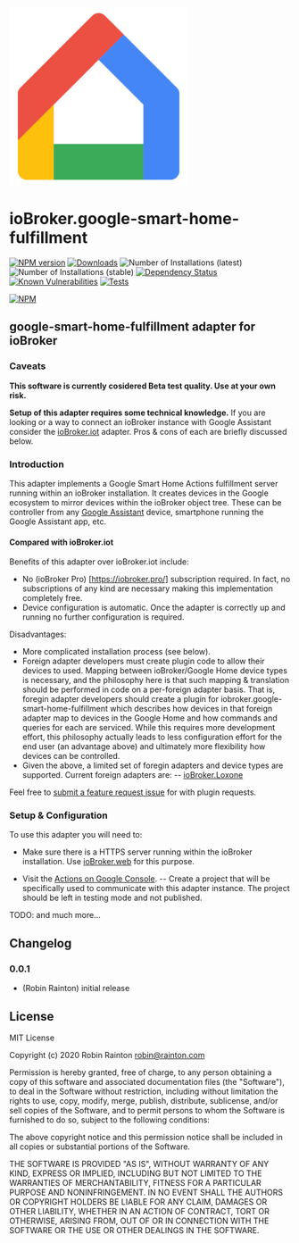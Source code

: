 ![Logo](admin/google-smart-home-fulfillment.png)
# ioBroker.google-smart-home-fulfillment

[![NPM version](http://img.shields.io/npm/v/iobroker.google-smart-home-fulfillment.svg)](https://www.npmjs.com/package/iobroker.google-smart-home-fulfillment)
[![Downloads](https://img.shields.io/npm/dm/iobroker.google-smart-home-fulfillment.svg)](https://www.npmjs.com/package/iobroker.google-smart-home-fulfillment)
![Number of Installations (latest)](http://iobroker.live/badges/google-smart-home-fulfillment-installed.svg)
![Number of Installations (stable)](http://iobroker.live/badges/google-smart-home-fulfillment-stable.svg)
[![Dependency Status](https://img.shields.io/david/raintonr/iobroker.google-smart-home-fulfillment.svg)](https://david-dm.org/raintonr/iobroker.google-smart-home-fulfillment)
[![Known Vulnerabilities](https://snyk.io/test/github/raintonr/ioBroker.google-smart-home-fulfillment/badge.svg)](https://snyk.io/test/github/raintonr/ioBroker.google-smart-home-fulfillment)
[![Tests](https://travis-ci.org/raintonr/ioBroker.legrand-ecocompteur.svg?branch=master)](https://travis-ci.org/raintonr/ioBroker.google-smart-home-fulfillment)

[![NPM](https://nodei.co/npm/iobroker.google-smart-home-fulfillment.png?downloads=true)](https://nodei.co/npm/iobroker.google-smart-home-fulfillment/)

## google-smart-home-fulfillment adapter for ioBroker

### Caveats

**This software is currently cosidered Beta test quality. Use at your own risk.**

**Setup of this adapter requires some technical knowledge.** If you are looking or a way to connect an ioBroker instance with Google Assistant consider the [ioBroker.iot](https://github.com/ioBroker/ioBroker.iot) adapter. Pros & cons of each are briefly discussed below.

### Introduction

This adapter implements a Google Smart Home Actions fulfillment server running within an ioBroker installation. It creates devices in the Google ecosystem to mirror devices within the ioBroker object tree. These can be controller from any [Google Assistant](https://assistant.google.com/) device, smartphone running the Google Assistant app, etc.

#### Compared with ioBroker.iot

Benefits of this adapter over ioBroker.iot include:

- No (ioBroker Pro) [https://iobroker.pro/] subscription required. In fact, no subscriptions of any kind are necessary making this implementation completely free.
- Device configuration is automatic. Once the adapter is correctly up and running no further configuration is required.

Disadvantages:

- More complicated installation process (see below).
- Foreign adapter developers must create plugin code to allow their devices to used. Mapping between ioBroker/Google Home device types is necessary, and the philosophy here is that such mapping & translation should be performed in code on a per-foreign adapter basis. That is, foregin adapter developers should create a plugin for iobroker.google-smart-home-fulfillment which describes how devices in that foreign adapter map to devices in the Google Home and how commands and queries for each are serviced. While this requires more development effort, this philosophy actually leads to less configuration effort for the end user (an advantage above) and ultimately more flexibility how devices can be controlled.
- Given the above, a limited set of foregin adapters and device types are supported. Current foreign adapters are:
-- [ioBroker.Loxone](https://github.com/UncleSamSwiss/ioBroker.loxone)

Feel free to [submit a feature request issue](https://github.com/raintonr/ioBroker.google-smart-home-fulfillment/issues) for with plugin requests.

### Setup & Configuration

To use this adapter you will need to:

- Make sure there is a HTTPS server running within the ioBroker installation. Use [ioBroker.web](https://github.com/ioBroker/ioBroker.web) for this purpose.

- Visit the [Actions on Google Console](https://console.actions.google.com/).
-- Create a project that will be specifically used to communicate with this adapter instance. The project should be left in testing mode and not published.

TODO: and much more...

## Changelog

### 0.0.1
* (Robin Rainton) initial release

## License
MIT License

Copyright (c) 2020 Robin Rainton <robin@rainton.com>

Permission is hereby granted, free of charge, to any person obtaining a copy
of this software and associated documentation files (the "Software"), to deal
in the Software without restriction, including without limitation the rights
to use, copy, modify, merge, publish, distribute, sublicense, and/or sell
copies of the Software, and to permit persons to whom the Software is
furnished to do so, subject to the following conditions:

The above copyright notice and this permission notice shall be included in all
copies or substantial portions of the Software.

THE SOFTWARE IS PROVIDED "AS IS", WITHOUT WARRANTY OF ANY KIND, EXPRESS OR
IMPLIED, INCLUDING BUT NOT LIMITED TO THE WARRANTIES OF MERCHANTABILITY,
FITNESS FOR A PARTICULAR PURPOSE AND NONINFRINGEMENT. IN NO EVENT SHALL THE
AUTHORS OR COPYRIGHT HOLDERS BE LIABLE FOR ANY CLAIM, DAMAGES OR OTHER
LIABILITY, WHETHER IN AN ACTION OF CONTRACT, TORT OR OTHERWISE, ARISING FROM,
OUT OF OR IN CONNECTION WITH THE SOFTWARE OR THE USE OR OTHER DEALINGS IN THE
SOFTWARE.
